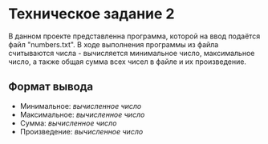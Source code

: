# Техническое задание 2
В данном проекте представленна программа, которой на ввод подаётся файл "numbers.txt". В ходе выполнения программы из файла считываются числа - вычисляется минимальное число, максимальное число, а также общая сумма всех чисел в файле и их произведение.

## Формат вывода
- Минимальное: _вычисленное число_
- Максимальное: _вычисленное число_
- Сумма: _вычисленное число_
- Произведение: _вычисленное число_
